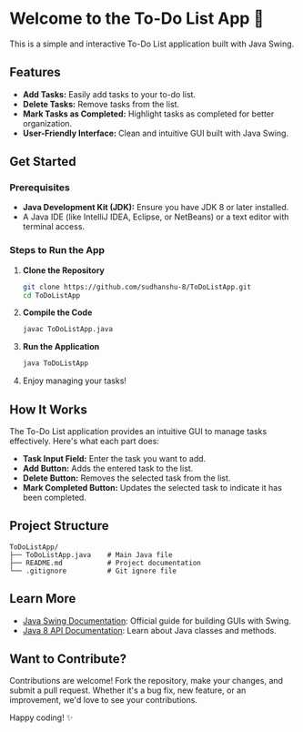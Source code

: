 # Welcome to the To-Do List App 📅

This is a simple and interactive To-Do List application built with Java Swing.

## Features

- **Add Tasks:** Easily add tasks to your to-do list.
- **Delete Tasks:** Remove tasks from the list.
- **Mark Tasks as Completed:** Highlight tasks as completed for better organization.
- **User-Friendly Interface:** Clean and intuitive GUI built with Java Swing.

## Get Started

### Prerequisites

- **Java Development Kit (JDK):** Ensure you have JDK 8 or later installed.
- A Java IDE (like IntelliJ IDEA, Eclipse, or NetBeans) or a text editor with terminal access.

### Steps to Run the App

1. **Clone the Repository**

   ```bash
   git clone https://github.com/sudhanshu-8/ToDoListApp.git
   cd ToDoListApp
   ```

2. **Compile the Code**

   ```bash
   javac ToDoListApp.java
   ```

3. **Run the Application**

   ```bash
   java ToDoListApp
   ```

4. Enjoy managing your tasks!

## How It Works

The To-Do List application provides an intuitive GUI to manage tasks effectively. Here's what each part does:

- **Task Input Field:** Enter the task you want to add.
- **Add Button:** Adds the entered task to the list.
- **Delete Button:** Removes the selected task from the list.
- **Mark Completed Button:** Updates the selected task to indicate it has been completed.

## Project Structure

```
ToDoListApp/
├── ToDoListApp.java    # Main Java file
├── README.md           # Project documentation
└── .gitignore          # Git ignore file
```

## Learn More

- [Java Swing Documentation](https://docs.oracle.com/javase/tutorial/uiswing/): Official guide for building GUIs with Swing.
- [Java 8 API Documentation](https://docs.oracle.com/javase/8/docs/api/): Learn about Java classes and methods.

## Want to Contribute?

Contributions are welcome! Fork the repository, make your changes, and submit a pull request. Whether it's a bug fix, new feature, or an improvement, we'd love to see your contributions.

Happy coding! ✨

